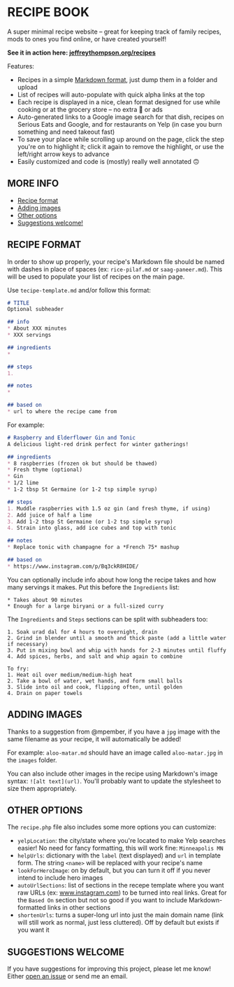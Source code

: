 # RECIPE BOOK

A super minimal recipe website – great for keeping track of family recipes, mods to ones you find online, or have created yourself!

**See it in action here: [jeffreythompson.org/recipes](http://jeffreythompson.org/recipes)**

Features:
* Recipes in a simple [Markdown format](https://daringfireball.net/projects/markdown), just dump them in a folder and upload  
* List of recipes will auto-populate with quick alpha links at the top  
* Each recipe is displayed in a nice, clean format designed for use while cooking or at the grocery store – no extra 💩 or ads  
* Auto-generated links to a Google image search for that dish, recipes on Serious Eats and Google, and for restaurants on Yelp (in case you burn something and need takeout fast)  
* To save your place while scrolling up around on the page, click the step you're on to highlight it; click it again to remove the highlight, or use the left/right arrow keys to advance  
* Easily customized and code is (mostly) really well annotated 🙃  


## MORE INFO  
* [Recipe format](#recipe-format)
* [Adding images](#adding-images)
* [Other options](#other-options)
* [Suggestions welcome!](#suggestions-welcome)


## RECIPE FORMAT  
In order to show up properly, your recipe's Markdown file should be named with dashes in place of spaces (ex: `rice-pilaf.md` or `saag-paneer.md`). This will be used to populate your list of recipes on the main page.

Use `tecipe-template.md` and/or follow this format:

```markdown
# TITLE
Optional subheader

## info  
* About XXX minutes  
* XXX servings  

## ingredients
* 

## steps  
1. 

## notes  
* 

## based on  
* url to where the recipe came from
```

For example:

```markdown
# Raspberry and Elderflower Gin and Tonic
A delicious light-red drink perfect for winter gatherings!

## ingredients
* 8 raspberries (frozen ok but should be thawed)  
* Fresh thyme (optional)  
* Gin  
* 1/2 lime  
* 1-2 tbsp St Germaine (or 1-2 tsp simple syrup)  

## steps
1. Muddle raspberries with 1.5 oz gin (and fresh thyme, if using)  
2. Add juice of half a lime  
3. Add 1-2 tbsp St Germaine (or 1-2 tsp simple syrup)  
4. Strain into glass, add ice cubes and top with tonic 

## notes
* Replace tonic with champagne for a *French 75* mashup   

## based on
* https://www.instagram.com/p/Bq3ckR8HIDE/
```

You can optionally include info about how long the recipe takes and how many servings it makes. Put this before the `Ingredients` list:  

```## info  
* Takes about 90 minutes  
* Enough for a large biryani or a full-sized curry
```

The `Ingredients` and `Steps` sections can be split with subheaders too:

```## steps
1. Soak urad dal for 4 hours to overnight, drain  
2. Grind in blender until a smooth and thick paste (add a little water if necessary)  
3. Put in mixing bowl and whip with hands for 2-3 minutes until fluffy  
4. Add spices, herbs, and salt and whip again to combine  

To fry:
1. Heat oil over medium/medium-high heat  
2. Take a bowl of water, wet hands, and form small balls  
3. Slide into oil and cook, flipping often, until golden  
4. Drain on paper towels  
```

## ADDING IMAGES  
Thanks to a suggestion from @mpember, if you have a `jpg` image with the same filename as your recipe, it will automatically be added! 

For example: `aloo-matar.md` should have an image called `aloo-matar.jpg` in the `images` folder.

You can also include other images in the recipe using Markdown's image syntax: `![alt text](url)`. You'll probably want to update the stylesheet to size them appropriately.


## OTHER OPTIONS  
The `recipe.php` file also includes some more options you can customize:

* `yelpLocation`: the city/state where you're located to make Yelp searches easier! No need for fancy formatting, this will work fine: `Minneapolis MN`  
* `helpUrls`: dictionary with the `label` (text displayed) and `url` in template form. The string `<name>` will be replaced with your recipe's name  
* `lookForHeroImage`: on by default, but you can turn it off if you never intend to include hero images  
* `autoUrlSections`: list of sections in the recepe template where you want raw URLs (ex: www.instagram.com) to be turned into real links. Great for the `Based On` section but not so good if you want to include Markdown-formatted links in other sections  
* `shortenUrls`: turns a super-long url into just the main domain name (link will still work as normal, just less cluttered). Off by default but exists if you want it


## SUGGESTIONS WELCOME  
If you have suggestions for improving this project, please let me know! Either [open an issue](https://github.com/jeffThompson/Recipes/issues/new) or send me an email.

